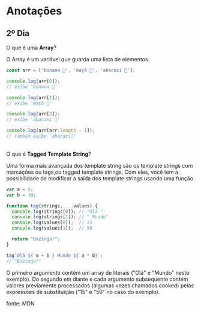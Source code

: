 # Anotações 

## 2º Dia 

O que é uma **Array**?

O Array é um variável que guarda uma lista de elementos.
```javascript
const arr = ['banana 🍌', 'maçã 🍎', 'abacaxi 🍍'];

console.log(arr[0]);
// exibe 'banana 🍌'

console.log(arr[1]);
// exibe 'maçã 🍎'

console.log(arr[2]);
// exibe 'abacaxi 🍍'

console.log(arr[arr.length - 1]);
// também exibe 'abacaxi🍍' 

```
\
O que é **Tagged Template String**?

Uma forma mais avançada dos template string são os template strings com marcações ou tags,ou tagged template strings. Com eles, você tem a possibilidade de modificar a saída dos template strings usando uma função.

```javascript
var a = 5;
var b = 10;

function tag(strings, ...values) {
  console.log(strings[0]); // "Olá "
  console.log(strings[1]); // " Mundo"
  console.log(values[0]);  // 15
  console.log(values[1]);  // 50

  return "Bazinga!";
}

tag`Olá ${ a + b } Mundo ${ a * b}`;
// "Bazinga!"

```

O primeiro argumento contém um array de literais ("Olá" e "Mundo" neste exemplo). Do segundo em diante e cada argumento subsequente contém valores previamente processados (algumas vezes chamados cooked) pelas expressões de substituição ("15" e "50" no caso do exemplo). 

fonte: MDN